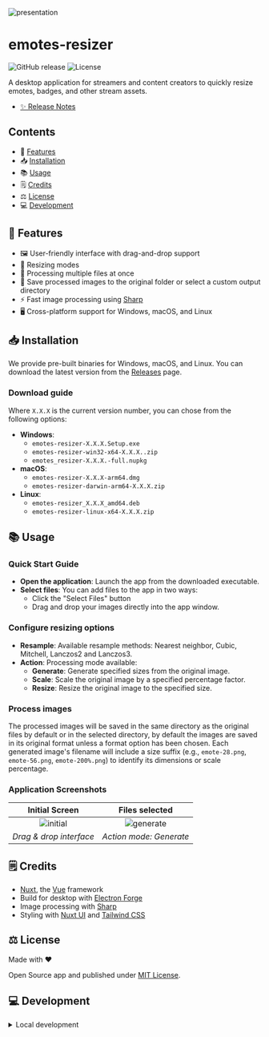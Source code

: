 ![presentation](https://github.com/user-attachments/assets/b3ce0973-15e3-4ed4-98e9-93e52db7a6fb)

# emotes-resizer

![GitHub release](https://img.shields.io/github/v/release/Yizack/emotes-resizer)
![License](https://img.shields.io/github/license/Yizack/emotes-resizer)

A desktop application for streamers and content creators to quickly resize emotes, badges, and other stream assets.

- [✨ Release Notes](CHANGELOG.md)

## Contents

- 🚀 [Features](#features)
- 📥 [Installation](#installation)
- 📚 [Usage](#usage)
- 🗒️ [Credits](#credits)
- ⚖️ [License](#license)
- 💻 [Development](#development)

## <a name="features">🚀 Features</a>

- 🖼️ User-friendly interface with drag-and-drop support
- 📐 Resizing modes
- 💾 Processing multiple files at once
- 📂 Save processed images to the original folder or select a custom output directory
- ⚡ Fast image processing using [Sharp](https://sharp.pixelplumbing.com/)
- 🖥️ Cross-platform support for Windows, macOS, and Linux

## <a name="installation">📥 Installation</a>

We provide pre-built binaries for Windows, macOS, and Linux. You can download the latest version from the [Releases](https://github.com/Yizack/emotes-resizer/releases) page.

### Download guide

Where `X.X.X` is the current version number, you can chose from the following options:

- **Windows**:
  - `emotes-resizer-X.X.X.Setup.exe`
  - `emotes-resizer-win32-x64-X.X.X..zip`
  - `emotes_resizer-X.X.X.-full.nupkg`
- **macOS**:
  - `emotes-resizer-X.X.X-arm64.dmg`
  - `emotes-resizer-darwin-arm64-X.X.X.zip`
- **Linux**:
  - `emotes-resizer_X.X.X_amd64.deb`
  - `emotes-resizer-linux-x64-X.X.X.zip`

## <a name="usage">📚 Usage</a>

### Quick Start Guide

- **Open the application**: Launch the app from the downloaded executable.
- **Select files**: You can add files to the app in two ways:
  - Click the "Select Files" button
  - Drag and drop your images directly into the app window.

### Configure resizing options

- **Resample**: Available resample methods: Nearest neighbor, Cubic, Mitchell, Lanczos2 and Lanczos3.
- **Action**: Processing mode available:
  - **Generate**: Generate specified sizes from the original image.
  - **Scale**: Scale the original image by a specified percentage factor.
  - **Resize**: Resize the original image to the specified size.

### Process images

The processed images will be saved in the same directory as the original files by default or in the selected directory, by default the images are saved in its original format unless a format option has been chosen. Each generated image's filename will include a size suffix (e.g., `emote-28.png`, `emote-56.png`, `emote-200%.png`) to identify its dimensions or scale percentage.

### Application Screenshots

| Initial Screen | Files selected |
|:---:|:---:|
| ![initial](https://github.com/user-attachments/assets/c8ad3151-4713-43a8-bee7-f64327712999) | ![generate](https://github.com/user-attachments/assets/f259a420-84ef-40f7-8176-99c35732b0b0) |
| *Drag & drop interface* | *Action mode: Generate* |
  
## <a name="credits">🗒️ Credits</a>

- [Nuxt](https://nuxt.com/), the [Vue](https://vuejs.org/) framework
- Build for desktop with [Electron Forge](https://www.electronforge.io/)
- Image processing with [Sharp](https://sharp.pixelplumbing.com/)
- Styling with [Nuxt UI](https://ui.nuxt.com/) and [Tailwind CSS](https://tailwindcss.com/)

## <a name="license">⚖️ License</a>

Made with ❤️

Open Source app and published under [MIT License](LICENSE).

## <a name="development">💻 Development</a>

<details>
  <summary>Local development</summary>

### Install, lint, and typecheck
```sh
# Install dependencies
pnpm install

# Run ESLint
npm run lint

# Run typecheck
npm run test:types
```

### Run the application in development mode

```sh
# Run Nuxt + Electron app in development mode
npm run dev
```

### Build the application for production:

```sh
# Build Nuxt app
npm run generate

# Make distributable packages
npm run make

# (or run both in one command)
# npm run build
```
</details>
